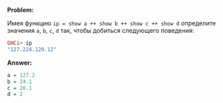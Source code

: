 **Problem:**

Имея функцию `ip = show a ++ show b ++ show c ++ show d` определите значения `a`, `b`, `c`, `d`
так, чтобы добиться следующего поведения:

```haskell
GHCi> ip
"127.224.120.12"
```

**Answer:**

```haskell
a = 127.2
b = 24.1
c = 20.1
d = 2
```

